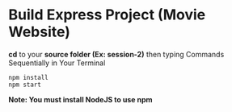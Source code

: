 # Build Express Project (Movie Website)
**cd** to your **source folder (Ex: session-2)** then typing Commands Sequentially in Your Terminal
```
npm install
npm start
```

**Note: You must install NodeJS to use npm**
